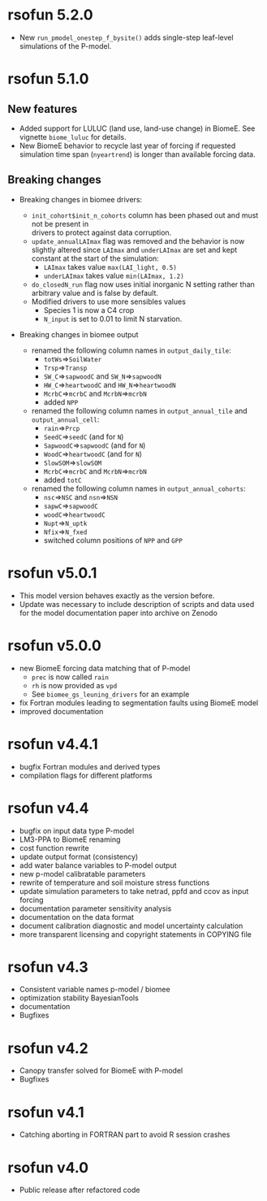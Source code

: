 # rsofun 5.2.0

* New `run_pmodel_onestep_f_bysite()` adds single-step leaf-level simulations of the P-model.

# rsofun 5.1.0

## New features

* Added support for LULUC (land use, land-use change) in BiomeE. See vignette `biome_luluc` for details.
* New BiomeE behavior to recycle last year of forcing if requested simulation time span (`nyeartrend`) is longer than 
available forcing data.

## Breaking changes

* Breaking changes in biomee drivers:
  * `init_cohort$init_n_cohorts` column has been phased out and must not be present in  
drivers to protect against data corruption.
  * `update_annualLAImax` flag was removed and the behavior is now slightly altered since `LAImax` and `underLAImax` are set and kept constant at the start of the simulation:
    * `LAImax` takes value `max(LAI_light, 0.5)`
    * `underLAImax` takes value `min(LAImax, 1.2)`
  * `do_closedN_run` flag now uses initial inorganic N setting rather than arbitrary value and is false by default.
  * Modified drivers to use more sensibles values
    * Species 1 is now a C4 crop
    * `N_input` is set to 0.01 to limit N starvation.

* Breaking changes in biomee output
  * renamed the following column names in `output_daily_tile`:
    * `totWs`=>`SoilWater`
    * `Trsp`=>`Transp`
    * `SW_C`=>`sapwoodC` and `SW_N`=>`sapwoodN`
    * `HW_C`=>`heartwoodC` and `HW_N`=>`heartwoodN`
    * `McrbC`=>`mcrbC` and `McrbN`=>`mcrbN`
    * added `NPP`
  * renamed the following column names in `output_annual_tile` and `output_annual_cell`:
    * `rain`=>`Prcp`
    * `SeedC`=>`seedC` (and for `N`)
    * `SapwoodC`=>`sapwoodC` (and for `N`)
    * `WoodC`=>`heartwoodC` (and for `N`)
    * `SlowSOM`=>`slowSOM`
    * `McrbC`=>`mcrbC` and `McrbN`=>`mcrbN`
    * added `totC`
  * renamed the following column names in `output_annual_cohorts`:
    * `nsc`=>`NSC` and `nsn`=>`NSN` 
    * `sapwC`=>`sapwoodC`
    * `woodC`=>`heartwoodC`
    * `Nupt`=>`N_uptk`
    * `Nfix`=>`N_fxed`
    * switched column positions of `NPP` and `GPP`


# rsofun v5.0.1

* This model version behaves exactly as the version before.
* Update was necessary to include description of scripts and data used for the model documentation paper into archive on Zenodo


# rsofun v5.0.0

* new BiomeE forcing data matching that of P-model
  * `prec` is now called `rain`
  * `rh` is now provided as `vpd`
  * See `biomee_gs_leuning_drivers` for an example
* fix Fortran modules leading to segmentation faults using BiomeE model
* improved documentation

# rsofun v4.4.1

* bugfix Fortran modules and derived types
* compilation flags for different platforms

# rsofun v4.4

* bugfix on input data type P-model
* LM3-PPA to BiomeE renaming
* cost function rewrite
* update output format (consistency)
* add water balance variables to P-model output
* new p-model calibratable parameters
* rewrite of temperature and soil moisture stress functions
* update simulation parameters to take netrad, ppfd and ccov as input forcing
* documentation parameter sensitivity analysis
* documentation on the data format
* document calibration diagnostic and model uncertainty calculation
* more transparent licensing and copyright statements in COPYING file

# rsofun v4.3

* Consistent variable names p-model / biomee
* optimization stability BayesianTools
* documentation
* Bugfixes

# rsofun v4.2

* Canopy transfer solved for BiomeE with P-model
* Bugfixes

# rsofun v4.1

* Catching aborting in FORTRAN part to avoid R session crashes

# rsofun v4.0

* Public release after refactored code
